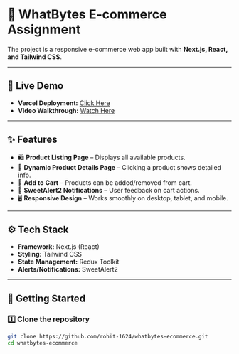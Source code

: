 # 🛒 WhatBytes E-commerce Assignment

The project is a responsive e-commerce web app built with **Next.js, React, and Tailwind CSS**.

---

## 🔗 Live Demo
- **Vercel Deployment:** [Click Here](https://whatbytes-ecommerce-nine.vercel.app/)  
- **Video Walkthrough:** [Watch Here](https://drive.google.com/file/d/1vaAib5JDnXGcttbCik_Rg4v7lz6rm-zn/view)  

---

## ✨ Features
- 🛍️ **Product Listing Page** – Displays all available products.  
- 📄 **Dynamic Product Details Page** – Clicking a product shows detailed info.  
- 🛒 **Add to Cart** – Products can be added/removed from cart.  
- 🔔 **SweetAlert2 Notifications** – User feedback on cart actions.  
- 🖥️ **Responsive Design** – Works smoothly on desktop, tablet, and mobile.  

---

## ⚙️ Tech Stack
- **Framework:** Next.js (React)  
- **Styling:** Tailwind CSS  
- **State Management:** Redux Toolkit  
- **Alerts/Notifications:** SweetAlert2  

---

## 🚀 Getting Started

### 1️⃣ Clone the repository
```bash
git clone https://github.com/rohit-1624/whatbytes-ecommerce.git
cd whatbytes-ecommerce

